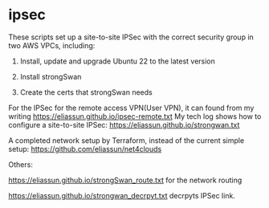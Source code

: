 # ipsec
These scripts set up a site-to-site IPSec with the correct security group in two AWS VPCs, including:

1. Install, update and upgrade Ubuntu 22 to the latest version

2. Install strongSwan

3. Create the certs that strongSwan needs

For the IPSec for the remote access VPN(User VPN), it can found from my writing https://eliassun.github.io/ipsec-remote.txt
My tech log shows how to configure a site-to-site IPSec:
https://eliassun.github.io/strongwan.txt 

A completed network setup by Terraform, instead of the current simple setup:
https://github.com/eliassun/net4clouds

Others:

https://eliassun.github.io/strongSwan_route.txt for the network routing

https://eliassun.github.io/strongwan_decrpyt.txt decrpyts IPSec link. 
